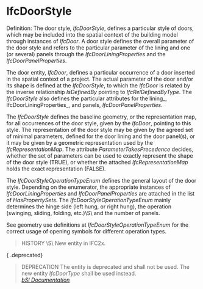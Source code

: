 IfcDoorStyle
============
Definition: The door style, _IfcDoorStyle_, defines a particular style of
doors, which may be included into the spatial context of the building model
through instances of _IfcDoor_. A door style defines the overall parameter of
the door style and refers to the particular parameter of the lining and one
(or several) panels through the _IfcDoorLiningProperties_ and the
_IfcDoorPanelProperties_.  
  
The door entity, _IfcDoor_, defines a particular occurrence of a door inserted
in the spatial context of a project. The actual parameter of the door and/or
its shape is defined at the _IfcDoorStyle_, to which the _IfcDoor_ is related
by the inverse relationship _IsDefinedBy_ pointing to _IfcRelDefinedByType_.
The _IfcDoorStyle_ also defines the particular attributes for the lining_,
IfcDoorLiningProperties_, and panels, _IfcDoorPanelProperties_.  
  
The _IfcDoorStyle_ defines the baseline geometry, or the representation map,
for all occurrences of the door style, given by the _IfcDoor_, pointing to
this style. The representation of the door style may be given by the agreed
set of minimal parameters, defined for the door lining and the door panel(s),
or it may be given by a geometric representation used by the
_IfcRepresentationMap_. The attribute _ParameterTakesPrecedence_ decides,
whether the set of parameters can be used to exactly represent the shape of
the door style (TRUE), or whether the attached _IfcRepresentationMap_ holds
the exact representation (FALSE).  
  
The _IfcDoorStyleOperationTypeEnum_ defines the general layout of the door
style. Depending on the enumerator, the appropriate instances of
_IfcDoorLiningProperties_ and _IfcDoorPanelProperties_ are attached in the
list of _HasPropertySets_. The _IfcDoorStyleOperationTypeEnum_ mainly
determines the hinge side (left hung, or right hung), the operation (swinging,
sliding, folding, etc.)\S\ and the number of panels.  
  
See geometry use definitions at _IfcDoorStyleOperationTypeEnum_ for the
correct usage of opening symbols for different operation types.  
  
> HISTORY \S\ New entity in IFC2x.  
  
{ .deprecated}  
> DEPRECATION  The entity is deprecated and shall not be used. The new entity
> _IfcDoorType_ shall be used instead.  
[ _bSI
Documentation_](https://standards.buildingsmart.org/IFC/DEV/IFC4_2/FINAL/HTML/schema/ifcarchitecturedomain/lexical/ifcdoorstyle.htm)


